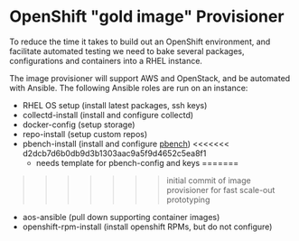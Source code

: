 # OpenShift "gold image" Provisioner

To reduce the time it takes to build out an OpenShift environment, and facilitate automated testing we need to bake several packages, configurations and containers into a RHEL instance.

The image provisioner will support AWS and OpenStack, and be automated with Ansible.  The following Ansible roles are run on an instance:

- RHEL OS setup (install latest packages, ssh keys)
- collectd-install (install and configure collectd)
- docker-config (setup storage)
- repo-install (setup custom repos)
- pbench-install (install and configure [pbench](https://github.com/distributed-system-analysis/pbench))
<<<<<<< d2dcb7d6b0db9d3b1303aac9a5f9d4652c5ea8f1
  - needs template for pbench-config and keys
=======
>>>>>>> initial commit of image provisioner for fast scale-out prototyping
- aos-ansible (pull down supporting container images)
- openshift-rpm-install (install openshift RPMs, but do not configure)
